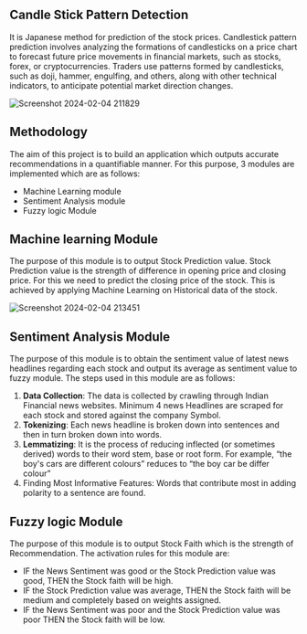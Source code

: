 
## Candle Stick Pattern Detection
It is Japanese method for prediction of the stock prices.
Candlestick pattern prediction involves analyzing the formations of candlesticks on a price chart to forecast future price movements in financial markets, such as stocks, forex, or cryptocurrencies. Traders use patterns formed by candlesticks, such as doji, hammer, engulfing, and others, along with other technical indicators, to anticipate potential market direction changes.

![Screenshot 2024-02-04 211829](https://github.com/jainrishi601/Real_Time_Market_Insights/assets/128663753/081e36bb-0205-4794-9a7a-f9751352eab8)


## Methodology
The aim of this project is to build an application which outputs accurate 
recommendations in a quantifiable manner. For this purpose, 3 modules are 
implemented which are as follows:
- Machine Learning module
- Sentiment Analysis module
- Fuzzy logic Module

## Machine learning Module 
The purpose of this module is to output Stock Prediction value. Stock Prediction 
value is the strength of difference in opening price and closing price. For this we need 
to predict the closing price of the stock. This is achieved by applying Machine 
Learning on Historical data of the stock.

![Screenshot 2024-02-04 213451](https://github.com/jainrishi601/Real_Time_Market_Insights/assets/128663753/fac93b60-4dd1-43a7-b7b2-afdfa0908aad)



## Sentiment Analysis Module 
The purpose of this module is to obtain the sentiment value of latest news headlines 
regarding each stock and output its average as sentiment value to fuzzy module.
The steps used in this module are as follows:
1. **Data Collection**:
The data is collected by crawling through Indian Financial news websites. Minimum 4 news Headlines are scraped for each stock and stored against the company Symbol.
2. **Tokenizing**:
Each news headline is broken down into sentences and then in turn broken down into words.
3. **Lemmatizing**:
It is the process of reducing inflected (or sometimes derived) words to 
their word stem, base or root form. For example, “the boy's cars are 
different colours” reduces to “the boy car be differ colour”
4. Finding Most Informative Features:
Words that contribute most in adding polarity to a sentence are found.


## Fuzzy logic Module
The purpose of this module is to output Stock Faith which is the strength of 
Recommendation. 
The activation rules for this module are:
- IF the News Sentiment was good or the Stock Prediction value was good, 
THEN the Stock faith will be high.
- IF the Stock Prediction value was average, THEN the Stock faith will be 
medium and completely based on weights assigned.
- IF the News Sentiment was poor and the Stock Prediction value was poor 
THEN the Stock faith will be low.





